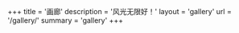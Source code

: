 +++
title = '画廊'
description = '风光无限好！'
layout = 'gallery'
url = '/gallery/'
summary = 'gallery'
+++